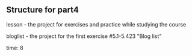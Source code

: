 ## Structure for part4

lesson - the project for exercises and practice while studying the course

bloglist - the project for the first exercise #5.1-5.423 "Blog list"

time: 8
